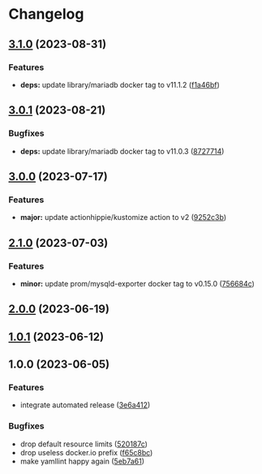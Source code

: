 # Changelog

## [3.1.0](https://github.com/kustomhippie/mariadb/compare/v3.0.1...v3.1.0) (2023-08-31)


### Features

* **deps:** update library/mariadb docker tag to v11.1.2 ([f1a46bf](https://github.com/kustomhippie/mariadb/commit/f1a46bf8b5428c9569519ffdc031eb1de8cac601))

## [3.0.1](https://github.com/kustomhippie/mariadb/compare/v3.0.0...v3.0.1) (2023-08-21)


### Bugfixes

* **deps:** update library/mariadb docker tag to v11.0.3 ([8727714](https://github.com/kustomhippie/mariadb/commit/872771460b629fdc73a0562c2cc4877ca1e5eedb))

## [3.0.0](https://github.com/kustomhippie/mariadb/compare/v2.1.0...v3.0.0) (2023-07-17)


### Features

* **major:** update actionhippie/kustomize action to v2 ([9252c3b](https://github.com/kustomhippie/mariadb/commit/9252c3b0b188761b7d4b04f7b2ec316a79544c6d))

## [2.1.0](https://github.com/kustomhippie/mariadb/compare/v2.0.0...v2.1.0) (2023-07-03)


### Features

* **minor:** update prom/mysqld-exporter docker tag to v0.15.0 ([756684c](https://github.com/kustomhippie/mariadb/commit/756684ccec99985127ff6e0caf31a926be7a403e))

## [2.0.0](https://github.com/kustomhippie/mariadb/compare/v1.0.1...v2.0.0) (2023-06-19)

## [1.0.1](https://github.com/kustomhippie/mariadb/compare/v1.0.0...v1.0.1) (2023-06-12)

## 1.0.0 (2023-06-05)


### Features

* integrate automated release ([3e6a412](https://github.com/kustomhippie/mariadb/commit/3e6a412938fea9c085196562d16760c8a9a948be))


### Bugfixes

* drop default resource limits ([520187c](https://github.com/kustomhippie/mariadb/commit/520187c432c5af6a6e9f2264bc036f543c53bbd3))
* drop useless docker.io prefix ([f65c8bc](https://github.com/kustomhippie/mariadb/commit/f65c8bc3ba6203dff852c63d381bba88fd8249f1))
* make yamllint happy again ([5eb7a61](https://github.com/kustomhippie/mariadb/commit/5eb7a61b44f56c32d9c2a542ea9eb4f11f212faa))
